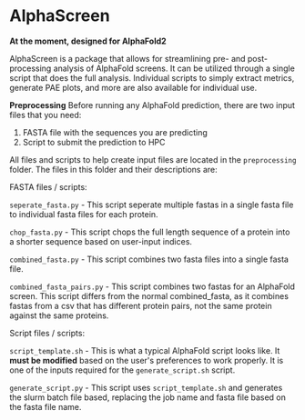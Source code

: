 # AlphaScreen

**At the moment, designed for AlphaFold2**

AlphaScreen is a package that allows for streamlining pre- and post-processing analysis of AlphaFold screens. It can be utilized through a single script that does the full analysis. Individual scripts to simply extract metrics, generate PAE plots, and more are also available for individual use. 

**Preprocessing**
Before running any AlphaFold prediction, there are two input files that you need:
  1. FASTA file with the sequences you are predicting
  2. Script to submit the prediction to HPC

All files and scripts to help create input files are located in the `preprocessing` folder. The files in this folder and their descriptions are:

FASTA files / scripts:

  `seperate_fasta.py` - This script seperate multiple fastas in a single fasta file to individual fasta files for each protein.
  
  `chop_fasta.py` - This script chops the full length sequence of a protein into a shorter sequence based on user-input indices.
  
  `combined_fasta.py` - This script combines two fasta files into a single fasta file.    
  
  `combined_fasta_pairs.py` - This script combines two fastas for an AlphaFold screen. This script differs from the normal combined_fasta, as it combines fastas
  from a csv that has different protein pairs, not the same protein against the same proteins.

Script files / scripts:

  `script_template.sh` - This is what a typical AlphaFold script looks like. It **must be modified** based on the user's preferences to work properly. It is one of the inputs required for the `generate_script.sh` script.

  `generate_script.py` - This script uses `script_template.sh` and generates the slurm batch file based, replacing the job name and fasta file based on the fasta file name.
